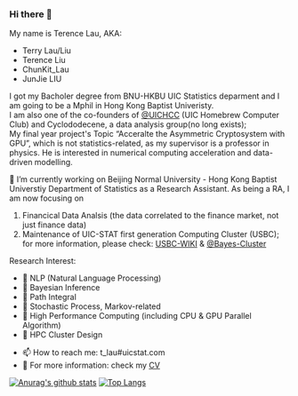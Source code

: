 ### Hi there 👋

<!--
**TerenceLiu98/TerenceLiu98** is a ✨ _special_ ✨ repository because its `README.md` (this file) appears on your GitHub profile.

Here are some ideas to get you started:

- 🔭 I’m currently working on ...
- 🌱 I’m currently learning ...
- 👯 I’m looking to collaborate on ...
- 🤔 I’m looking for help with ...
- 💬 Ask me about ...
- 📫 How to reach me: ...
- 😄 Pronouns: ...
- ⚡ Fun fact: ...
-->

My name is Terence Lau, AKA:

- Terry Lau/Liu
- Terence Liu
- ChunKit_Lau
- JunJie LIU

I got my Bacholer degree from BNU-HKBU UIC Statistics deparment and I am going to be a Mphil in Hong Kong Baptist Univeristy. <br>
I am also one of the co-founders of [@UICHCC](https://uichcc.com) (UIC Homebrew Computer Club) and Cyclododecene, a data analysis group(no long exists);<br>
My final year project's Topic “Acceralte the Asymmetric Cryptosystem with GPU”, which is not statistics-related, as my supervisor is a professor in physics. He is interested in numerical computing acceleration and data-driven modelling.

🔭 I’m currently working on Beijing Normal University - Hong Kong Baptist Universtiy Department of Statistics as a Research Assistant. 
As being a RA, I am now focusing on 
  1. Financical Data Analsis (the data correlated to the finance market, not just finance data)
  2. Maintenance of UIC-STAT first generation Computing Cluster (USBC); for more information, please check: [USBC-WIKI](https://yuque.com/usbc/usbc-wiki/) & [@Bayes-Cluster](https://github.com/Bayes-Cluster)

Research Interest:
* 🚩 NLP (Natural Language Processing)
* 🚩 Bayesian Inference
* 🚩 Path Integral
* 🚩 Stochastic Process, Markov-related
* 🚩 High Performance Computing (including CPU & GPU Parallel Algorithm)
* 🚩 HPC Cluster Design

- 📫 How to reach me: t_lau#uicstat.com
- 📃 For more information: check my [CV](https://terenceliu98.github.io/Docs/CV.pdf)


[![Anurag's github stats](https://github-readme-stats.vercel.app/api?username=TerenceLiu98)](https://github.com/anuraghazra/github-readme-stats) 
[![Top Langs](https://github-readme-stats.vercel.app/api/top-langs/?username=TerenceLiu98)](https://github.com/anuraghazra/github-readme-stats)
